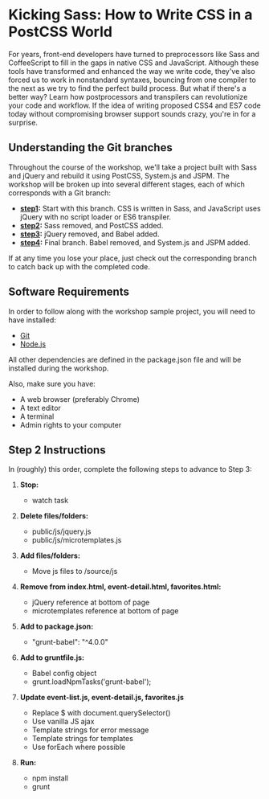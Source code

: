 # Kicking Sass: How to Write CSS in a PostCSS World

For years, front-end developers have turned to preprocessors like Sass and CoffeeScript to fill in the gaps in native CSS and JavaScript. Although these tools have transformed and enhanced the way we write code, they've also forced us to work in nonstandard syntaxes, bouncing from one compiler to the next as we try to find the perfect build process. But what if there's a better way? Learn how postprocessors and transpilers can revolutionize your code and workflow. If the idea of writing proposed CSS4 and ES7 code today without compromising browser support sounds crazy, you're in for a surprise.

## Understanding the Git branches
Throughout the course of the workshop, we'll take a project built with Sass and jQuery and rebuild it using PostCSS, System.js and JSPM. The workshop will be broken up into several different stages, each of which corresponds with a Git branch:

* **[step1](https://github.com/degdigital/kickingsass):** Start with this branch. CSS is written in Sass, and JavaScript uses jQuery with no script loader or ES6 transpiler.
* **[step2](https://github.com/degdigital/kickingsass/tree/step2):** Sass removed, and PostCSS added.
* **[step3](https://github.com/degdigital/kickingsass/tree/step3):** jQuery removed, and Babel added.
* **[step4](https://github.com/degdigital/kickingsass/tree/step4):** Final branch. Babel removed, and System.js and JSPM added.

If at any time you lose your place, just check out the corresponding branch to catch back up with the completed code.

## Software Requirements

In order to follow along with the workshop sample project, you will need to have installed:

* [Git](https://git-scm.com/)
* [Node.js](https://nodejs.org/en/)

All other dependencies are defined in the package.json file and will be installed during the workshop.

Also, make sure you have:
* A web browser (preferably Chrome)
* A text editor
* A terminal
* Admin rights to your computer

## Step 2 Instructions
In (roughly) this order, complete the following steps to advance to Step 3:

1. **Stop:**
    * watch task

2. **Delete files/folders:**
    * public/js/jquery.js
    * public/js/microtemplates.js

3. **Add files/folders:**
    * Move js files to /source/js

4. **Remove from index.html, event-detail.html, favorites.html:**
    * jQuery reference at bottom of page
    * microtemplates reference at bottom of page

5. **Add to package.json:**
    * "grunt-babel": "^4.0.0"

6. **Add to gruntfile.js:**
    * Babel config object
    * grunt.loadNpmTasks('grunt-babel');

7. **Update event-list.js, event-detail.js, favorites.js**
    * Replace $ with document.querySelector()
    * Use vanilla JS ajax
    * Template strings for error message
    * Template strings for templates
    * Use forEach where possible

8. **Run:**
    * npm install
    * grunt